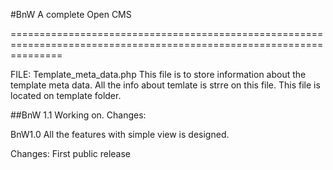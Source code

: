 #BnW
A complete Open CMS

=====================================================================================================================

FILE:
Template_meta_data.php 
This file is to store information about the template meta data. All the info about temlate is strre on this file. This file is located on template folder. 



##BnW 1.1 
Working on. 
Changes: 




BnW1.0
All the features with simple view is designed. 

Changes: First public release 




